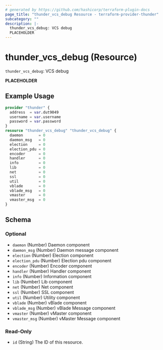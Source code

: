 ```yaml
---
# generated by https://github.com/hashicorp/terraform-plugin-docs
page_title: "thunder_vcs_debug Resource - terraform-provider-thunder"
subcategory: ""
description: |-
  thunder_vcs_debug: VCS debug
  PLACEHOLDER
---
```


# thunder_vcs_debug (Resource)

`thunder_vcs_debug`: VCS debug

__PLACEHOLDER__

## Example Usage

```terraform
provider "thunder" {
  address  = var.dut9049
  username = var.username
  password = var.password
}
resource "thunder_vcs_debug" "thunder_vcs_debug" {
  daemon       = 0
  daemon_msg   = 0
  election     = 0
  election_pdu = 0
  encoder      = 0
  handler      = 0
  info         = 0
  lib          = 0
  net          = 0
  ssl          = 0
  util         = 0
  vblade       = 0
  vblade_msg   = 0
  vmaster      = 0
  vmaster_msg  = 0
}
```

<!-- schema generated by tfplugindocs -->
## Schema

### Optional

- `daemon` (Number) Daemon component
- `daemon_msg` (Number) Daemon message component
- `election` (Number) Election component
- `election_pdu` (Number) Election pdu component
- `encoder` (Number) Encoder component
- `handler` (Number) Handler component
- `info` (Number) Information component
- `lib` (Number) Lib component
- `net` (Number) Net component
- `ssl` (Number) SSL component
- `util` (Number) Utility component
- `vblade` (Number) vBlade component
- `vblade_msg` (Number) vBlade Message component
- `vmaster` (Number) vMaster component
- `vmaster_msg` (Number) vMaster Message component

### Read-Only

- `id` (String) The ID of this resource.


